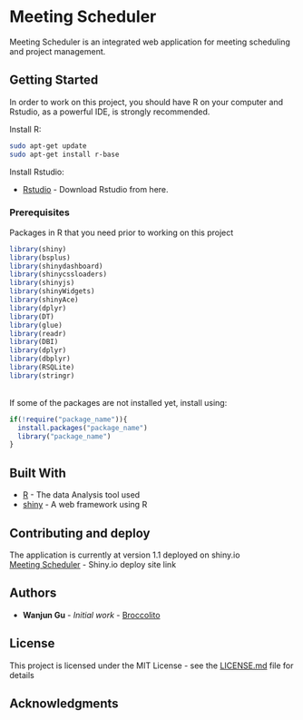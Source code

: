 # Meeting Scheduler
Meeting Scheduler is an integrated web application for meeting scheduling and project management.

## Getting Started

In order to work on this project, you should have R on your computer and Rstudio, as a powerful IDE, is strongly recommended.

Install R:
```bash
sudo apt-get update
sudo apt-get install r-base
```

Install Rstudio:
* [Rstudio](https://www.r-project.org/) - Download Rstudio from here.

### Prerequisites

Packages in R that you need prior to working on this project

```r
library(shiny)
library(bsplus)
library(shinydashboard)
library(shinycssloaders)
library(shinyjs)
library(shinyWidgets)
library(shinyAce)
library(dplyr)
library(DT)
library(glue)
library(readr)
library(DBI)
library(dplyr)
library(dbplyr)
library(RSQLite)
library(stringr)
```
<br>
If some of the packages are not installed yet, install using:

```r
if(!require("package_name")){
  install.packages("package_name")
  library("package_name")
}
```

## Built With

* [R](https://www.r-project.org/) - The data Analysis tool used 
* [shiny](https://shiny.rstudio.com/) - A web framework using R

## Contributing and deploy

The application is currently at version 1.1 deployed on shiny.io
<br>
[Meeting Scheduler](https://wanjun-gu.shinyapps.io/Meeting_Scheduler/) - Shiny.io deploy site link


## Authors

* **Wanjun Gu** - *Initial work* - [Broccolito](https://github.com/Broccolito)

## License

This project is licensed under the MIT License - see the [LICENSE.md](LICENSE.md) file for details

## Acknowledgments

